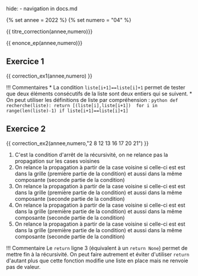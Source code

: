 hide: - navigation  in docs.md

{% set annee = 2022 %}
{% set numero = "04" %}

{{ titre_correction(annee,numero)}} 
 
{{ enonce_ep(annee,numero)}}

## Exercice 1
{{ correction_ex1(annee,numero) }}

!!! Commentaires
    * La condition `liste[i+1]==liste[i]+1` permet de tester que deux éléments consécutifs de la liste sont deux entiers qui se suivent.
    * On peut utiliser les définitions de liste par compréhension :
    ```python
        def recherche(liste):
            return [(liste[i],liste[i+1])  for i in range(len(liste)-1) if liste[i+1]==liste[i]+1]
    ```

## Exercice 2

{{ correction_ex2(annee,numero,"2 8 12 13 16 17 20 21") }}

1. C'est la condition d'arrêt de la récursivité, on ne relance pas la propagation sur les cases voisines
2. On relance la propagation à partir de la case voisine si celle-ci est  est dans la grille (première partie de la condition) et aussi dans la même composante (seconde partie de la condition)
3. On relance la propagation à partir de la case voisine si celle-ci est  est dans la grille (première partie de la condition) et aussi dans la même composante (seconde partie de la condition)
4. On relance la propagation à partir de la case voisine si celle-ci est  est dans la grille (première partie de la condition) et aussi dans la même composante (seconde partie de la condition)
5. On relance la propagation à partir de la case voisine si celle-ci est  est dans la grille (première partie de la condition) et aussi dans la même composante (seconde partie de la condition)

!!! Commentaire
    Le `return` ligne 3 (équivalent à un `return None`) permet de mettre fin à la récursivité. On peut faire autrement et éviter d'utiliser `return` d'autant plus que cette fonction modifie une liste en place mais ne renvoie pas de valeur.